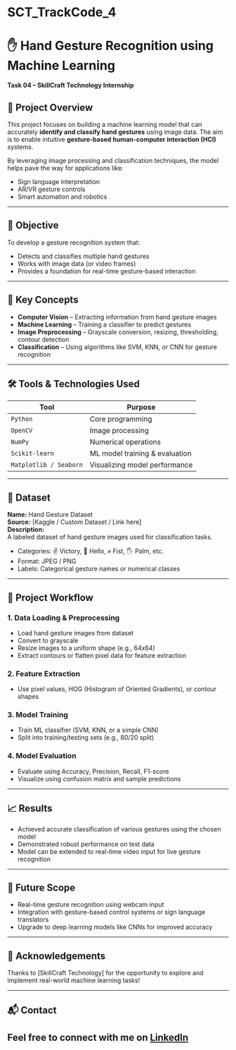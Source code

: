 # SCT_TrackCode_4
# ✋ Hand Gesture Recognition using Machine Learning  
**Task 04 – SkillCraft Technology Internship**

## 📌 Project Overview
This project focuses on building a machine learning model that can accurately **identify and classify hand gestures** using image data. The aim is to enable intuitive **gesture-based human-computer interaction (HCI)** systems.

By leveraging image processing and classification techniques, the model helps pave the way for applications like:
- Sign language interpretation
- AR/VR gesture controls
- Smart automation and robotics

---

## 🎯 Objective
To develop a gesture recognition system that:
- Detects and classifies multiple hand gestures
- Works with image data (or video frames)
- Provides a foundation for real-time gesture-based interaction

---

## 🧠 Key Concepts
- **Computer Vision** – Extracting information from hand gesture images
- **Machine Learning** – Training a classifier to predict gestures
- **Image Preprocessing** – Grayscale conversion, resizing, thresholding, contour detection
- **Classification** – Using algorithms like SVM, KNN, or CNN for gesture recognition

---

## 🛠️ Tools & Technologies Used
| Tool | Purpose |
|------|---------|
| `Python` | Core programming |
| `OpenCV` | Image processing |
| `NumPy` | Numerical operations |
| `Scikit-learn` | ML model training & evaluation |
| `Matplotlib / Seaborn` | Visualizing model performance |

---

## 📂 Dataset
**Name:** Hand Gesture Dataset  
**Source:** [Kaggle / Custom Dataset / Link here]  
**Description:**  
A labeled dataset of hand gesture images used for classification tasks.

- Categories: ✌️ Victory, 👋 Hello, ✊ Fist, 🖐️ Palm, etc.  
- Format: JPEG / PNG  
- Labels: Categorical gesture names or numerical classes

---

## 🔄 Project Workflow

### 1. Data Loading & Preprocessing
- Load hand gesture images from dataset
- Convert to grayscale
- Resize images to a uniform shape (e.g., 64x64)
- Extract contours or flatten pixel data for feature extraction

### 2. Feature Extraction
- Use pixel values, HOG (Histogram of Oriented Gradients), or contour shapes

### 3. Model Training
- Train ML classifier (SVM, KNN, or a simple CNN)
- Split into training/testing sets (e.g., 80/20 split)

### 4. Model Evaluation
- Evaluate using Accuracy, Precision, Recall, F1-score
- Visualize using confusion matrix and sample predictions

---

## 📈 Results
- Achieved accurate classification of various gestures using the chosen model
- Demonstrated robust performance on test data
- Model can be extended to real-time video input for live gesture recognition

---

## 🚀 Future Scope
- Real-time gesture recognition using webcam input
- Integration with gesture-based control systems or sign language translators
- Upgrade to deep learning models like CNNs for improved accuracy

---

## 🙌 Acknowledgements
Thanks to [SkillCraft Technology] for the opportunity to explore and implement real-world machine learning tasks!

---

## 📬 Contact
Feel free to connect with me on [LinkedIn](https://www.linkedin.com/in/triguneswartirukala)  
---
